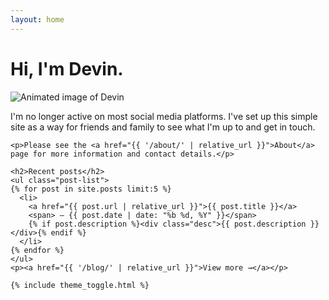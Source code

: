 ```yaml
---
layout: home
---
```

<div class="home-layout">
  <div class="home-left">
    <h1>Hi, I'm Devin.</h1>
    <img src="{{ '/assets/images/homepage/me.webp' | relative_url }}" alt="Animated image of Devin" class="home-img">
  </div>

  <div class="home-right">
    <p>I'm no longer active on most social media platforms. I've set up this simple site as a way for friends and family to see what I'm up to and get in touch.</p>

    <p>Please see the <a href="{{ '/about/' | relative_url }}">About</a> page for more information and contact details.</p>

    <h2>Recent posts</h2>
    <ul class="post-list">
    {% for post in site.posts limit:5 %}
      <li>
        <a href="{{ post.url | relative_url }}">{{ post.title }}</a>
        <span> — {{ post.date | date: "%b %d, %Y" }}</span>
        {% if post.description %}<div class="desc">{{ post.description }}</div>{% endif %}
      </li>
    {% endfor %}
    </ul>
    <p><a href="{{ '/blog/' | relative_url }}">View more →</a></p>

    {% include theme_toggle.html %}
  </div>
</div>